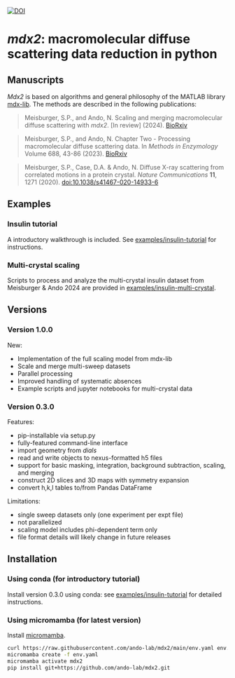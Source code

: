 [![DOI](https://zenodo.org/badge/DOI/10.5281/zenodo.10519719.svg)](https://doi.org/10.5281/zenodo.10519719)

# *mdx2*: macromolecular diffuse scattering data reduction in python

## Manuscripts

*Mdx2* is based on algorithms and general philosophy of the MATLAB library [mdx-lib](https://github.com/ando-lab/mdx-lib). The methods are described in the following publications:

> Meisburger, S.P., and Ando, N. Scaling and merging macromolecular diffuse scattering with *mdx2*. [In review] (2024). [BioRxiv](https://doi.org/10.1101/2024.01.16.575887)

> Meisburger, S.P., and Ando, N. Chapter Two - Processing macromolecular diffuse scattering data. In *Methods in Enzymology* Volume 688, 43-86 (2023). [BioRxiv](https://www.biorxiv.org/content/10.1101/2023.06.04.543637v1)

> Meisburger, S.P., Case, D.A. & Ando, N. Diffuse X-ray scattering from correlated motions in a protein crystal. *Nature Communications* **11**, 1271 (2020). [doi:10.1038/s41467-020-14933-6](https://doi.org/10.1038/s41467-020-14933-6)


## Examples

### Insulin tutorial

A introductory walkthrough is included. See [examples/insulin-tutorial](examples/insulin-tutorial/README.md) for instructions.

### Multi-crystal scaling

Scripts to process and analyze the multi-crystal insulin dataset from Meisburger & Ando 2024 are provided in [examples/insulin-multi-crystal](examples/insulin-multi-crystal).

## Versions

### Version 1.0.0

New:
- Implementation of the full scaling model from mdx-lib
- Scale and merge multi-sweep datasets
- Parallel processing
- Improved handling of systematic absences
- Example scripts and jupyter notebooks for multi-crystal data

### Version 0.3.0

Features:
- pip-installable via setup.py
- fully-featured command-line interface
- import geometry from *dials*
- read and write objects to nexus-formatted h5 files
- support for basic masking, integration, background subtraction, scaling, and merging
- construct 2D slices and 3D maps with symmetry expansion
- convert h,k,l tables to/from Pandas DataFrame

Limitations:
- single sweep datasets only (one experiment per expt file)
- not parallelized
- scaling model includes phi-dependent term only
- file format details will likely change in future releases

## Installation

### Using conda (for introductory tutorial)

Install version 0.3.0 using conda: see [examples/insulin-tutorial](examples/insulin-tutorial/README.md) for detailed instructions.

### Using micromamba (for latest version)

Install [micromamba](https://mamba.readthedocs.io/en/latest/installation/micromamba-installation.html).

```bash
curl https://raw.githubusercontent.com/ando-lab/mdx2/main/env.yaml env.yaml
micromamba create -f env.yaml
micromamba activate mdx2
pip install git+https://github.com/ando-lab/mdx2.git
```
